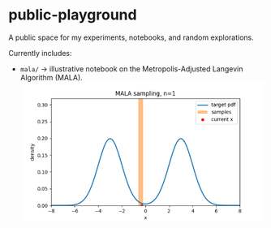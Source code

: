 # public-playground

A public space for my experiments, notebooks, and random explorations.  

Currently includes:  

- `mala/` → illustrative notebook on the Metropolis-Adjusted Langevin Algorithm (MALA).  
  ![MALA Animation](mala/mala_sampling.gif)  

